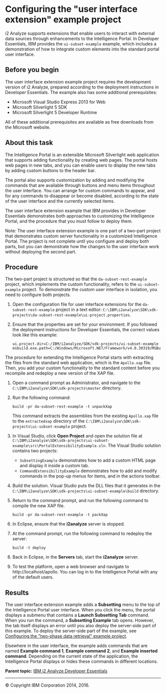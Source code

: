 Configuring the "user interface extension" example project
==========================================================

i2 Analyze supports extensions that enable users to interact with external data sources through enhancements to the Intelligence Portal. In Developer Essentials, IBM provides the `ui-subset-example` example, which includes a demonstration of how to integrate custom elements into the standard portal user interface.

Before you begin
----------------

The user interface extension example project requires the development version of i2 Analyze, prepared according to the deployment instructions in Developer Essentials. The example also has some additional prerequisites:
-   Microsoft Visual Studio Express 2013 for Web
-   Microsoft Silverlight 5 SDK
-   Microsoft Silverlight 5 Developer Runtime

All of these additional prerequisites are available as free downloads from the Microsoft website.

About this task
---------------

The Intelligence Portal is an extensible Microsoft Silverlight web application that supports adding functionality by creating web pages. The portal hosts web pages in new tabs, and you can enable users to display the new tabs by adding custom buttons to the header bar.

The portal also supports customization by adding and modifying the commands that are available through buttons and menu items throughout the user interface. You can arrange for custom commands to appear, and for any commands to disappear or become disabled, according to the state of the user interface and the currently selected items.

The user interface extension example that IBM provides in Developer Essentials demonstrates both approaches to customizing the Intelligence Portal, and the procedure that you must follow to deploy them.

Note: The user interface extension example is one part of a two-part project that demonstrates custom server functionality in a customized Intelligence Portal. The project is not complete until you configure and deploy both parts, but you can demonstrate how the changes to the user interface work without deploying the second part.

Procedure
---------

The two-part project is structured so that the `da-subset-rest-example` project, which implements the custom functionality, refers to the `ui-subset-example` project. To demonstrate the custom user interface in isolation, you need to configure both projects.

1.  Open the configuration file for user interface extensions for the `da-subset-rest-example` project in a text editor: `C:\IBM\i2analyze\SDK\sdk-projects\da-subset-rest-example\ui-project.properties`.
2.  Ensure that the properties are set for your environment. If you followed the deployment instructions for Developer Essentials, the correct values look like this example:

    ``` pre
    ui.project.dir=C:/IBM/i2analyze/SDK/sdk-projects/ui-subset-example
    msbuild.exe.path=C:/Windows/Microsoft.NET/Framework/v4.0.30319/MSBuild.exe
    ```

The procedure for extending the Intelligence Portal starts with extracting the files from the standard web application, which is the `Apollo.xap` file. Then, you add your custom functionality to the standard content before you recompile and redeploy a new version of the XAP file.

1.  Open a command prompt as Administrator, and navigate to the `C:\IBM\i2analyze\SDK\sdk-projects\master` directory.
2.  Run the following command:

    ``` pre
    build -pr da-subset-rest-example -t unpackXap
    ```

    This command extracts the assemblies from the existing `Apollo.xap` file to the `extractedxap` directory of the `C:\IBM\i2analyze\SDK\sdk-projects\ui-subset-example` project.

3.  In Visual Studio, click **Open Project** and open the solution file at `C:\IBM\i2analyze\SDK\sdk-projects\ui-subset-example\src\PortalExtensibilityExample.sln`. The Visual Studio solution contains two projects:
    -   `SubsettingExample` demonstrates how to add a custom HTML page and display it inside a custom tab.
    -   `CommandExtensibilityExample` demonstrates how to add and modify commands in the pop-up menus for items, and in the actions toolbar.

4.  Build the solution. Visual Studio puts the DLL files that it generates in the `C:\IBM\i2analyze\SDK\sdk-projects\ui-subset-example\build` directory.
5.  Return to the command prompt, and run the following command to compile the new XAP file.

    ``` pre
    build -pr da-subset-rest-example -t packXap
    ```

6.  In Eclipse, ensure that the **i2analyze** server is stopped.
7.  At the command prompt, run the following command to redeploy the server:

    ``` pre
    build -t deploy
    ```

8.  Back in Eclipse, in the **Servers** tab, start the **i2analyze** server.
9.  To test the platform, open a web browser and navigate to http://localhost/apollo. You can log in to the Intelligence Portal with any of the default users.

Results
-------

The user interface extension example adds a **Subsetting** menu to the top of the Intelligence Portal user interface. When you click the menu, the portal displays a submenu that contains a **Launch Subsetting Tab** command. When you run the command, a **Subsetting Example** tab opens. However, the tab itself displays an error until you also deploy the server-side part of this example. To deploy the server-side part of the example, see <a href="https://github.com/IBM-i2/Analyze/blob/master/documentation/developer_essentials_example_rest.md" class="xref" title="(Opens in a new tab or window)">Configuring the &quot;two-phase data retrieval&quot; example project</a>.

Elsewhere in the user interface, the example adds commands that are named **Example command 1**, **Example command 2**, and **Example inserted command**. Depending on the current state of the application, the Intelligence Portal displays or hides these commands in different locations.

**Parent topic:** <a href="developer_essentials_welcome.md" class="link" title="IBM i2 Analyze Developer Essentials contains tools, libraries, and examples that enable development and deployment of custom extensions to i2 Analyze.">IBM i2 Analyze Developer Essentials</a>

------------------------------------------------------------------------

© Copyright IBM Corporation 2014, 2016.


